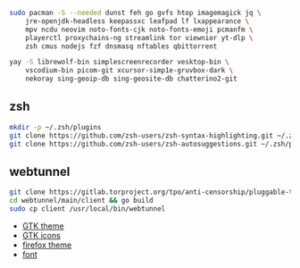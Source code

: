 ```bash
sudo pacman -S --needed dunst feh go gvfs htop imagemagick jq \
	jre-openjdk-headless keepassxc leafpad lf lxappearance \
	mpv ncdu neovim noto-fonts-cjk noto-fonts-emoji pcmanfm \
	playerctl proxychains-ng streamlink tor viewnior yt-dlp \
	zsh cmus nodejs fzf dnsmasq nftables qbittorrent
```
```bash
yay -S librewolf-bin simplescreenrecorder vesktop-bin \
	vscodium-bin picom-git xcursor-simp1e-gruvbox-dark \
	nekoray sing-geoip-db sing-geosite-db chatterino2-git
```
## zsh
```bash
mkdir -p ~/.zsh/plugins
git clone https://github.com/zsh-users/zsh-syntax-highlighting.git ~/.zsh/plugins/zsh-syntax-highlighting
git clone https://github.com/zsh-users/zsh-autosuggestions.git ~/.zsh/plugins/zsh-autosuggestions	
```
## webtunnel
```bash
git clone https://gitlab.torproject.org/tpo/anti-censorship/pluggable-transports/webtunnel
cd webtunnel/main/client && go build
sudo cp client /usr/local/bin/webtunnel
```
- [GTK theme](https://github.com/Fausto-Korpsvart/Gruvbox-GTK-Theme)
- [GTK icons](https://github.com/jmattheis/gruvbox-dark-icons-gtk)
- [firefox theme](https://addons.mozilla.org/en-US/firefox/addon/gruvboxgruvboxgruvboxgruvboxgr)
- [font](https://github.com/ryanoasis/nerd-fonts/releases/download/v3.2.1/JetBrainsMono.zip)